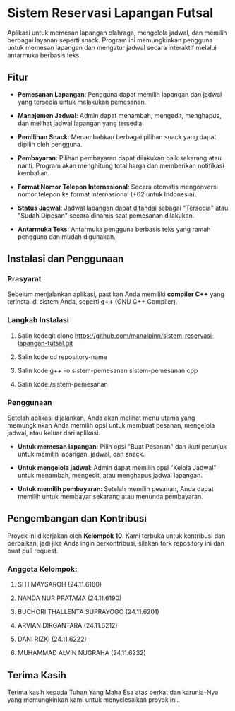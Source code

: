 **Sistem Reservasi Lapangan Futsal**
====================================

Aplikasi untuk memesan lapangan olahraga, mengelola jadwal, dan memilih berbagai layanan seperti snack. Program ini memungkinkan pengguna untuk memesan lapangan dan mengatur jadwal secara interaktif melalui antarmuka berbasis teks.

**Fitur**
---------

*   **Pemesanan Lapangan**: Pengguna dapat memilih lapangan dan jadwal yang tersedia untuk melakukan pemesanan.
    
*   **Manajemen Jadwal**: Admin dapat menambah, mengedit, menghapus, dan melihat jadwal lapangan yang tersedia.
    
*   **Pemilihan Snack**: Menambahkan berbagai pilihan snack yang dapat dipilih oleh pengguna.
    
*   **Pembayaran**: Pilihan pembayaran dapat dilakukan baik sekarang atau nanti. Program akan menghitung total harga dan memberikan notifikasi kembalian.
    
*   **Format Nomor Telepon Internasional**: Secara otomatis mengonversi nomor telepon ke format internasional (+62 untuk Indonesia).
    
*   **Status Jadwal**: Jadwal lapangan dapat ditandai sebagai "Tersedia" atau "Sudah Dipesan" secara dinamis saat pemesanan dilakukan.
    
*   **Antarmuka Teks**: Antarmuka pengguna berbasis teks yang ramah pengguna dan mudah digunakan.
    


**Instalasi dan Penggunaan**
----------------------------

### Prasyarat

Sebelum menjalankan aplikasi, pastikan Anda memiliki **compiler C++** yang terinstal di sistem Anda, seperti **g++** (GNU C++ Compiler).

### Langkah Instalasi

1.  Salin kodegit clone https://github.com/manalpinn/sistem-reservasi-lapangan-futsal.git
    
2.  Salin kode cd repository-name
    
3.  Salin kode g++ -o sistem-pemesanan sistem-pemesanan.cpp
    
4.  Salin kode./sistem-pemesanan
    

### Penggunaan

Setelah aplikasi dijalankan, Anda akan melihat menu utama yang memungkinkan Anda memilih opsi untuk membuat pesanan, mengelola jadwal, atau keluar dari aplikasi.

*   **Untuk memesan lapangan**: Pilih opsi "Buat Pesanan" dan ikuti petunjuk untuk memilih lapangan, jadwal, dan snack.
    
*   **Untuk mengelola jadwal**: Admin dapat memilih opsi "Kelola Jadwal" untuk menambah, mengedit, atau menghapus jadwal lapangan.
    
*   **Untuk memilih pembayaran**: Setelah memilih pesanan, Anda dapat memilih untuk membayar sekarang atau menunda pembayaran.
    

**Pengembangan dan Kontribusi**
-------------------------------

Proyek ini dikerjakan oleh **Kelompok 10**. Kami terbuka untuk kontribusi dan perbaikan, jadi jika Anda ingin berkontribusi, silakan fork repository ini dan buat pull request.

### Anggota Kelompok:

1.  SITI MAYSAROH (24.11.6180)
    
2.  NANDA NUR PRATAMA (24.11.6190)
    
3.  BUCHORI THALLENTA SUPRAYOGO (24.11.6201)
    
4.  ARVIAN DIRGANTARA (24.11.6212)
    
5.  DANI RIZKI (24.11.6222)
    
6.  MUHAMMAD ALVIN NUGRAHA (24.11.6232)
    

Terima Kasih
------------

Terima kasih kepada Tuhan Yang Maha Esa atas berkat dan karunia-Nya yang memungkinkan kami untuk menyelesaikan proyek ini.

